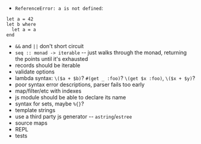 - `ReferenceError: a is not defined`:
```
let a = 42
let b where
  let a = a
end
```
- `&&` and `||` don't short circuit
- `seq :: monad -> iterable` -- just walks through the monad, returning the points until it's exhausted
- records should be iterable
- validate options
- lambda syntax: `\($a + $b)`? `#(get _ :foo)`? `\(get $x :foo)`, `\($x + $y)`?
- poor syntax error descriptions, parser fails too early
- map/filter/etc with indexes
- js module should be able to declare its name
- syntax for sets, maybe `%{}`?
- template strings
- use a third party js generator -- `astring`/`estree`
- source maps
- REPL
- tests
